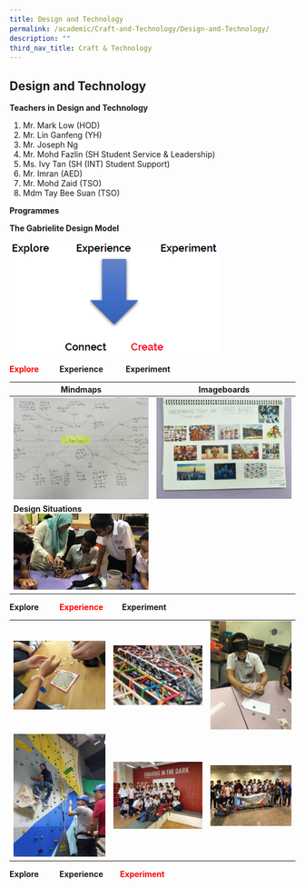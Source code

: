 ```yaml
---
title: Design and Technology
permalink: /academic/Craft-and-Technology/Design-and-Technology/
description: ""
third_nav_title: Craft & Technology
---
```

## Design and Technology 

**Teachers in** **Design and Technology**

1.  Mr. Mark Low (HOD)
2.  Mr. Lin Ganfeng (YH)
3.  Mr. Joseph Ng
4.  Mr. Mohd Fazlin (SH Student Service & Leadership)
5.  Ms. Ivy Tan (SH (INT) Student Support) 
6.  Mr. Imran (AED)
7.  Mr. Mohd Zaid (TSO)
8.  Mdm Tay Bee Suan (TSO)

**Programmes**  
  
**The Gabrielite Design Model**

![](/images/The%20Gabrielite%20Design%20Model.png)


**<font color ="red">Explore</font>           Experience            Experiment**


| Mindmaps | Imageboards | 
| -------- | -------- | 
|   ![](/images/Mindmaps.jpeg)   |  ![](/images/Imageboards.jpeg)    |
| **Design Situations**<br>![](/images/Design%20situations.jpeg)   |


**Explore           <font color ="red">Experience</font>          Experiment**

|  |  |  |
| -------- | -------- | -------- |
|  ![](/images/Design%20&%20Tech%20-%201.jpeg)  |  ![](/images/Design%20&%20Tech%20-%202.jpeg)  |  ![](/images/Design%20&%20Tech%20-%203.jpeg)   |
|  ![](/images/Design%20&%20Tech%20-%204.jpeg)  |  ![](/images/Design%20&%20Tech%20-%205.jpeg)  |  ![](/images/Design%20&%20Tech%20-%206.jpeg)  |


**Explore           Experience         <font color ="red">Experiment</font>**
